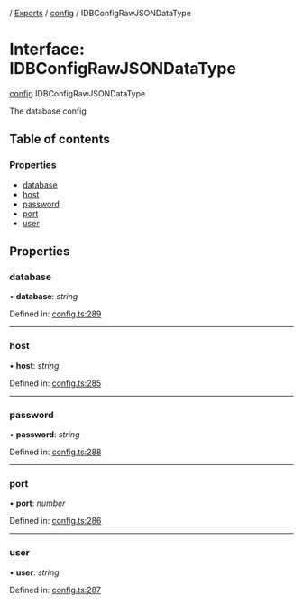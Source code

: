 [](../README.md) / [Exports](../modules.md) / [config](../modules/config.md) / IDBConfigRawJSONDataType

# Interface: IDBConfigRawJSONDataType

[config](../modules/config.md).IDBConfigRawJSONDataType

The database config

## Table of contents

### Properties

- [database](config.idbconfigrawjsondatatype.md#database)
- [host](config.idbconfigrawjsondatatype.md#host)
- [password](config.idbconfigrawjsondatatype.md#password)
- [port](config.idbconfigrawjsondatatype.md#port)
- [user](config.idbconfigrawjsondatatype.md#user)

## Properties

### database

• **database**: *string*

Defined in: [config.ts:289](https://github.com/onzag/itemize/blob/28218320/config.ts#L289)

___

### host

• **host**: *string*

Defined in: [config.ts:285](https://github.com/onzag/itemize/blob/28218320/config.ts#L285)

___

### password

• **password**: *string*

Defined in: [config.ts:288](https://github.com/onzag/itemize/blob/28218320/config.ts#L288)

___

### port

• **port**: *number*

Defined in: [config.ts:286](https://github.com/onzag/itemize/blob/28218320/config.ts#L286)

___

### user

• **user**: *string*

Defined in: [config.ts:287](https://github.com/onzag/itemize/blob/28218320/config.ts#L287)
